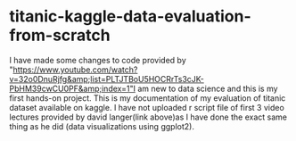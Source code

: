# titanic-kaggle-data-evaluation-from-scratch
I have made some changes to code provided by "https://www.youtube.com/watch?v=32o0DnuRjfg&amp;list=PLTJTBoU5HOCRrTs3cJK-PbHM39cwCU0PF&amp;index=1"I am new to data science and this is my first hands-on project.
This is my documentation of my evaluation of titanic dataset available on kaggle.
I have not uploaded r script file of first 3 video lectures provided by david langer(link above)as I have done the exact same thing as he did (data visualizations using ggplot2).
